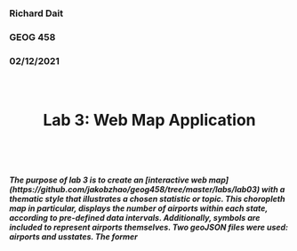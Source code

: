<h3> Richard Dait
<h3> GEOG 458
<h3> 02/12/2021

</br>
</br>
</br>
<h1> <p align="center"> <b> Lab 3: Web Map Application</b> </p>
</br>
<h5> <p align="left"> The purpose of lab 3 is to create an [interactive web map](https://github.com/jakobzhao/geog458/tree/master/labs/lab03) with a thematic style that illustrates a chosen statistic or topic. This choropleth map in particular, displays the number of airports within each state, according to pre-defined data intervals. Additionally, symbols are included to represent airports themselves. Two geoJSON files were used: airports and usstates. The former </p>
